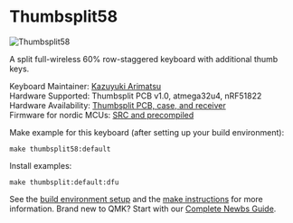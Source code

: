 # Thumbsplit58

![Thumbsplit58](#TODO)

A split full-wireless 60% row-staggered keyboard with additional thumb keys.

Keyboard Maintainer: [Kazuyuki Arimatsu](https://github.com/mohammedari)  
Hardware Supported: Thumbsplit PCB v1.0, atmega32u4, nRF51822  
Hardware Availability: [Thumbsplit PCB, case, and receiver](https://github.com/mohammedari/thumbsplit58-hardware)  
Firmware for nordic MCUs: [SRC and precompiled](https://github.com/mohammedari/thumbsplit58-firmware)

Make example for this keyboard (after setting up your build environment):

    make thumbsplit58:default

Install examples:

    make thumbsplit:default:dfu

See the [build environment setup](https://docs.qmk.fm/#/getting_started_build_tools) and the [make instructions](https://docs.qmk.fm/#/getting_started_make_guide) for more information. Brand new to QMK? Start with our [Complete Newbs Guide](https://docs.qmk.fm/#/newbs).

